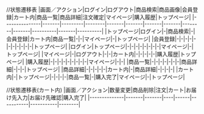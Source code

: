 //状態遷移表
|画面／アクション|ログイン|ログアウト|商品検索|商品画像|会員登録|カート内|商品一覧|商品詳細|注文確定|マイページ|購入履歴|トップページ|
|---------------|-------|---------|--------|-------|-------|-------|-------|--------|-------|----------|-------|----------|
|トップページ|ログイン|-|商品検索|-|会員登録|カート内|商品一覧|-|-|マイページ|-|トップページ|
|会員登録|-|-|-|-|-|-|-|-|-|-|-|トップページ|
|ログイン|トップページ|-|-|-|-|-|-|-|-|マイページ|-|トップページ|
|マイページ|-|ログアウト|-|-|カート内|-|-|-|-|-|購入履歴|トップページ|
|購入履歴|-|-|-|-|-|-|-|-|-|マイページ|-|-|
|商品一覧|-|-|-|-|-|-|-|商品詳細|-|-|-|トップページ|
|商品詳細|-|-|-|-|-|カート内|-|商品詳細|-|-|-|-|
|カート内|-|トップページ|-|-|-|-|商品一覧|-|購入完了|マイページ|-|トップページ|

//状態遷移表(カート内)
|画面／アクション|数量変更|商品削除|注文|カート|お届け先入力|お届け先確認|購入完了|
|--------------|-------|-------|----|------|-----------|-----------|--------|
